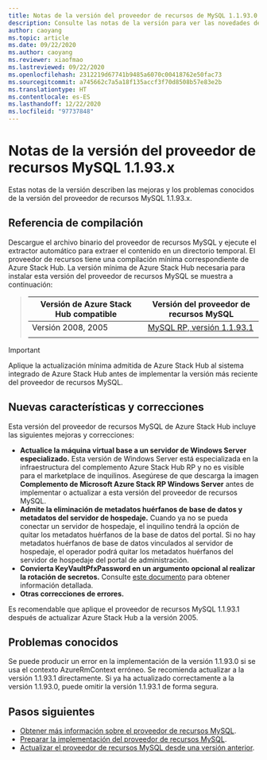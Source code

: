 ```yaml
---
title: Notas de la versión del proveedor de recursos de MySQL 1.1.93.0 de Azure Stack Hub
description: Consulte las notas de la versión para ver las novedades de la actualización 1.1.93.0 del proveedor de recursos MySQL de Azure Stack Hub.
author: caoyang
ms.topic: article
ms.date: 09/22/2020
ms.author: caoyang
ms.reviewer: xiaofmao
ms.lastreviewed: 09/22/2020
ms.openlocfilehash: 2312219d67741b9485a6070c00418762e50fac73
ms.sourcegitcommit: a745662c7a5a18f135accf3f70d8508b57e83e2b
ms.translationtype: HT
ms.contentlocale: es-ES
ms.lasthandoff: 12/22/2020
ms.locfileid: "97737848"
---
```

# <a name="mysql-resource-provider-1193x-release-notes"></a>Notas de la versión del proveedor de recursos MySQL 1.1.93.x

Estas notas de la versión describen las mejoras y los problemas conocidos de la versión del proveedor de recursos MySQL 1.1.93.x.

## <a name="build-reference"></a>Referencia de compilación
Descargue el archivo binario del proveedor de recursos MySQL y ejecute el extractor automático para extraer el contenido en un directorio temporal. El proveedor de recursos tiene una compilación mínima correspondiente de Azure Stack Hub. La versión mínima de Azure Stack Hub necesaria para instalar esta versión del proveedor de recursos MySQL se muestra a continuación:

> |Versión de Azure Stack Hub compatible|Versión del proveedor de recursos MySQL|
> |-----|-----|
> |Versión 2008, 2005|[MySQL RP, versión 1.1.93.1](https://aka.ms/azshmysqlrp11931)|  
> |     |     |

> [!IMPORTANT]
> Aplique la actualización mínima admitida de Azure Stack Hub al sistema integrado de Azure Stack Hub antes de implementar la versión más reciente del proveedor de recursos MySQL.

## <a name="new-features-and-fixes"></a>Nuevas características y correcciones

Esta versión del proveedor de recursos MySQL de Azure Stack Hub incluye las siguientes mejoras y correcciones:

- **Actualice la máquina virtual base a un servidor de Windows Server especializado.** Esta versión de Windows Server está especializada en la infraestructura del complemento Azure Stack Hub RP y no es visible para el marketplace de inquilinos. Asegúrese de que descarga la imagen **Complemento de Microsoft Azure Stack RP Windows Server** antes de implementar o actualizar a esta versión del proveedor de recursos MySQL.
- **Admite la eliminación de metadatos huérfanos de base de datos y metadatos del servidor de hospedaje.** Cuando ya no se pueda conectar un servidor de hospedaje, el inquilino tendrá la opción de quitar los metadatos huérfanos de la base de datos del portal. Si no hay metadatos huérfanos de base de datos vinculados al servidor de hospedaje, el operador podrá quitar los metadatos huérfanos del servidor de hospedaje del portal de administración.
- **Convierta KeyVaultPfxPassword en un argumento opcional al realizar la rotación de secretos.** Consulte [este documento](azure-stack-sql-resource-provider-maintain.md#secrets-rotation) para obtener información detallada.
- **Otras correcciones de errores.**

Es recomendable que aplique el proveedor de recursos MySQL 1.1.93.1 después de actualizar Azure Stack Hub a la versión 2005.

## <a name="known-issues"></a>Problemas conocidos
Se puede producir un error en la implementación de la versión 1.1.93.0 si se usa el contexto AzureRmContext erróneo. Se recomienda actualizar a la versión 1.1.93.1 directamente. Si ya ha actualizado correctamente a la versión 1.1.93.0, puede omitir la versión 1.1.93.1 de forma segura.

## <a name="next-steps"></a>Pasos siguientes

- [Obtener más información sobre el proveedor de recursos MySQL](azure-stack-mysql-resource-provider.md).
- [Preparar la implementación del proveedor de recursos MySQL](azure-stack-mysql-resource-provider-deploy.md#prerequisites).
- [Actualizar el proveedor de recursos MySQL desde una versión anterior](azure-stack-mysql-resource-provider-update.md).
